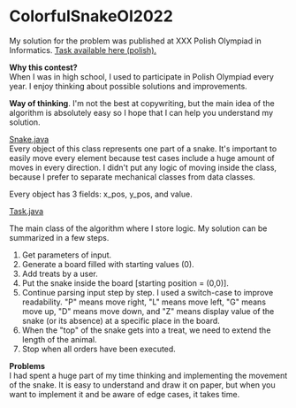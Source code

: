 # ColorfulSnakeOI2022
My solution for the problem was published at XXX Polish Olympiad in Informatics.
[Task available here (polish).](https://sio2.mimuw.edu.pl/c/oi30-1/p/kol/ "Task available here (polish).")

**Why this contest?**  
When I was in high school, I used to participate in Polish Olympiad every year. I enjoy thinking about possible solutions and improvements.

**Way of thinking**. 
I'm not the best at copywriting, but the main idea of the algorithm is absolutely easy so I hope that I can help you understand my solution.

[Snake.java](https://github.com/borawskiD/ColorfulSnakeOI2022/blob/master/src/com/company/Snake.java)  
Every object of this class represents one part of a snake. It's important to easily move every element because test cases include a huge amount of moves in every direction.
I didn't put any logic of moving inside the class, because I prefer to separate mechanical classes from data classes.

Every object has 3 fields: x_pos, y_pos, and value.

[Task.java](https://github.com/borawskiD/ColorfulSnakeOI2022/blob/master/src/com/company/Task.java)  

The main class of the algorithm where I store logic. My solution can be summarized in a few steps.

 1. Get parameters of input.
 2. Generate a board filled with starting values (0).
 3. Add treats by a user.
 4. Put the snake inside the board [starting position = (0,0)].
 5. Continue parsing input step by step. I used a switch-case to improve readability. "P" means move right, "L" means move left, "G" means move up, "D" means move down, and "Z" means display value of the snake (or its absence) at a specific place in the board.
 6. When the "top" of the snake gets into a treat, we need to extend the length of the animal.
 7. Stop when all orders have been executed.

**Problems**  
I had spent a huge part of my time thinking and implementing the movement of the snake. It is easy to understand and draw it on paper, but when you want to implement it and be aware of edge cases, it takes time.
